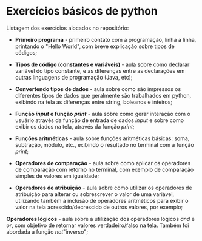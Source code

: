 # Exercícios básicos de python

Listagem dos exercícios alocados no repositório:

* **Primeiro programa** - primeiro contato com a programação, linha a linha, printando o "Hello World", com breve explicação sobre tipos de códigos;

* **Tipos de código (constantes e variáveis)** - aula sobre como declarar variável do tipo constante, e as diferenças entre as declarações em outras linguagens de programação (Java, etc);

* **Convertendo tipos de dados** - aula sobre como são impressos os diferentes tipos de dados que geralmente são trabalhados em python, exibindo na tela as diferenças entre string, boleanos e inteiros;

* **Função _input_ e função _print_** - aula sobre como gerar interação com o usuário através da função de entrada de dados _input_ e sobre como exibir os dados na tela, através da função _print_;

* **Funções aritméticas** - aula sobre funções aritméticas básicas: soma, subtração, módulo, etc., exibindo o resultado no terminal com a função _print_;

* **Operadores de comparação** - aula sobre como aplicar os operadores de comparação com retorno no terminal, com exemplo de comparação simples de valores em igualdade;

* **Operadores de atribuição** - aula sobre como utilizar os operadores de atribuição para alterar ou sobrescrever o valor de uma variável, utilizando também a inclusão de operadores aritméticos para exibir o valor na tela acrescido/decrescido de outros valores, por exemplo;

**Operadores lógicos** - aula sobre a utilização dos operadores lógicos _and_ e _or_, com objetivo de retornar valores verdadeiro/falso na tela. Também foi abordada a função _not_"inverso";
